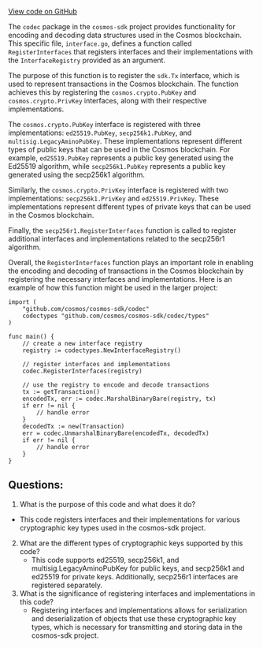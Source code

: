 [View code on GitHub](https://github.com/cosmos/cosmos-sdk/blob/main/crypto/codec/proto.go)

The `codec` package in the `cosmos-sdk` project provides functionality for encoding and decoding data structures used in the Cosmos blockchain. This specific file, `interface.go`, defines a function called `RegisterInterfaces` that registers interfaces and their implementations with the `InterfaceRegistry` provided as an argument.

The purpose of this function is to register the `sdk.Tx` interface, which is used to represent transactions in the Cosmos blockchain. The function achieves this by registering the `cosmos.crypto.PubKey` and `cosmos.crypto.PrivKey` interfaces, along with their respective implementations.

The `cosmos.crypto.PubKey` interface is registered with three implementations: `ed25519.PubKey`, `secp256k1.PubKey`, and `multisig.LegacyAminoPubKey`. These implementations represent different types of public keys that can be used in the Cosmos blockchain. For example, `ed25519.PubKey` represents a public key generated using the Ed25519 algorithm, while `secp256k1.PubKey` represents a public key generated using the secp256k1 algorithm.

Similarly, the `cosmos.crypto.PrivKey` interface is registered with two implementations: `secp256k1.PrivKey` and `ed25519.PrivKey`. These implementations represent different types of private keys that can be used in the Cosmos blockchain.

Finally, the `secp256r1.RegisterInterfaces` function is called to register additional interfaces and implementations related to the secp256r1 algorithm.

Overall, the `RegisterInterfaces` function plays an important role in enabling the encoding and decoding of transactions in the Cosmos blockchain by registering the necessary interfaces and implementations. Here is an example of how this function might be used in the larger project:

```
import (
    "github.com/cosmos/cosmos-sdk/codec"
    codectypes "github.com/cosmos/cosmos-sdk/codec/types"
)

func main() {
    // create a new interface registry
    registry := codectypes.NewInterfaceRegistry()

    // register interfaces and implementations
    codec.RegisterInterfaces(registry)

    // use the registry to encode and decode transactions
    tx := getTransaction()
    encodedTx, err := codec.MarshalBinaryBare(registry, tx)
    if err != nil {
        // handle error
    }
    decodedTx := new(Transaction)
    err = codec.UnmarshalBinaryBare(encodedTx, decodedTx)
    if err != nil {
        // handle error
    }
}
```
## Questions: 
 1. What is the purpose of this code and what does it do?
   - This code registers interfaces and their implementations for various cryptographic key types used in the cosmos-sdk project.
2. What are the different types of cryptographic keys supported by this code?
   - This code supports ed25519, secp256k1, and multisig.LegacyAminoPubKey for public keys, and secp256k1 and ed25519 for private keys. Additionally, secp256r1 interfaces are registered separately.
3. What is the significance of registering interfaces and implementations in this code?
   - Registering interfaces and implementations allows for serialization and deserialization of objects that use these cryptographic key types, which is necessary for transmitting and storing data in the cosmos-sdk project.